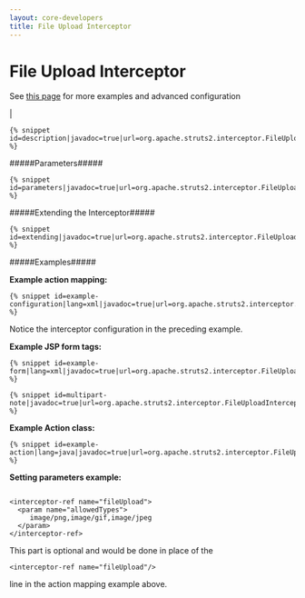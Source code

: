 ```yaml
---
layout: core-developers
title: File Upload Interceptor
---
```


# File Upload Interceptor


  See [this page](file-upload.html) for more examples and advanced configuration

| 



~~~~~~~
{% snippet id=description|javadoc=true|url=org.apache.struts2.interceptor.FileUploadInterceptor %}
~~~~~~~

#####Parameters#####



~~~~~~~
{% snippet id=parameters|javadoc=true|url=org.apache.struts2.interceptor.FileUploadInterceptor %}
~~~~~~~

#####Extending the Interceptor#####



~~~~~~~
{% snippet id=extending|javadoc=true|url=org.apache.struts2.interceptor.FileUploadInterceptor %}
~~~~~~~

#####Examples#####

**Example action mapping:**


~~~~~~~
{% snippet id=example-configuration|lang=xml|javadoc=true|url=org.apache.struts2.interceptor.FileUploadInterceptor %}
~~~~~~~

Notice the interceptor configuration in the preceding example\. 

**Example JSP form tags:**


~~~~~~~
{% snippet id=example-form|lang=xml|javadoc=true|url=org.apache.struts2.interceptor.FileUploadInterceptor %}
~~~~~~~


~~~~~~~
{% snippet id=multipart-note|javadoc=true|url=org.apache.struts2.interceptor.FileUploadInterceptor %}
~~~~~~~

**Example Action class:**


~~~~~~~
{% snippet id=example-action|lang=java|javadoc=true|url=org.apache.struts2.interceptor.FileUploadInterceptor %}
~~~~~~~

**Setting parameters example:**


~~~~~~~

<interceptor-ref name="fileUpload">
  <param name="allowedTypes">
     image/png,image/gif,image/jpeg
  </param>
</interceptor-ref>

~~~~~~~

This part is optional and would be done in place of the 

~~~~~~~
<interceptor-ref name="fileUpload"/>
~~~~~~~
 line in the action mapping example above\.
